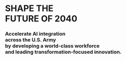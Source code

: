 <h1>SHAPE THE<br>FUTURE OF 2040</h1>

<h3>Accelerate AI integration<br>across the U.S. Army<br>by developing a world-class workforce<br>and leading transformation-focused innovation.</h3>
